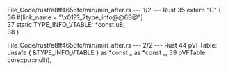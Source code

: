 File_Code/rust/e8ff4656fc/miri/miri_after.rs --- 1/2 --- Rust
35 extern "C" {                                                                                                                                                
36     #[link_name = "\x01??_7type_info@@6B@"]                                                                                                                 
37     static TYPE_INFO_VTABLE: *const u8;                                                                                                                     
38 }                                                                                                                                                           

File_Code/rust/e8ff4656fc/miri/miri_after.rs --- 2/2 --- Rust
44     pVFTable: unsafe { &TYPE_INFO_VTABLE } as *const _ as *const _,                                                                                       39     pVFTable: core::ptr::null(),

